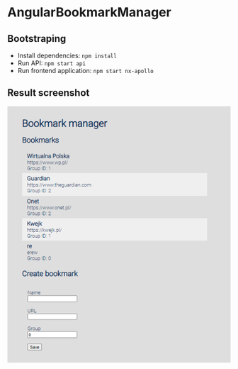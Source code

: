 
# AngularBookmarkManager

## Bootstraping
- Install dependencies: `npm install`
- Run API: `npm start api`
- Run frontend application: `npm start nx-apollo`

## Result screenshot
<img src="./app-screen.png" width="579">

